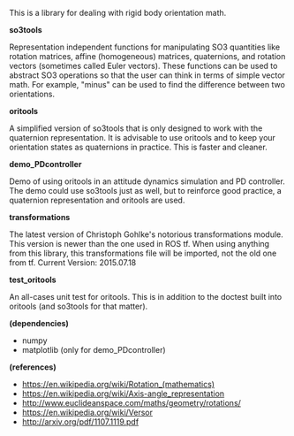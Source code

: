 This is a library for dealing with rigid body orientation math.

**so3tools**

Representation independent functions for manipulating SO3 quantities
like rotation matrices, affine (homogeneous) matrices, quaternions, 
and rotation vectors (sometimes called Euler vectors).
These functions can be used to abstract SO3 operations so that
the user can think in terms of simple vector math. For example,
"minus" can be used to find the difference between two orientations.

**oritools**

A simplified version of so3tools that is only designed to
work with the quaternion representation. It is advisable to
use oritools and to keep your orientation states as quaternions
in practice. This is faster and cleaner.

**demo_PDcontroller**

Demo of using oritools in an attitude dynamics simulation
and PD controller. The demo could use so3tools just as well,
but to reinforce good practice, a quaternion representation
and oritools are used.

**transformations**

The latest version of Christoph Gohlke's notorious transformations
module. This version is newer than the one used in ROS tf. When using
anything from this library, this transformations file will be imported,
not the old one from tf.
Current Version: 2015.07.18

**test_oritools**

An all-cases unit test for oritools. This is in addition to the
doctest built into oritools (and so3tools for that matter).

**(dependencies)**

- numpy
- matplotlib (only for demo_PDcontroller)

**(references)**

- https://en.wikipedia.org/wiki/Rotation_(mathematics)
- https://en.wikipedia.org/wiki/Axis-angle_representation
- http://www.euclideanspace.com/maths/geometry/rotations/
- https://en.wikipedia.org/wiki/Versor
- http://arxiv.org/pdf/1107.1119.pdf

